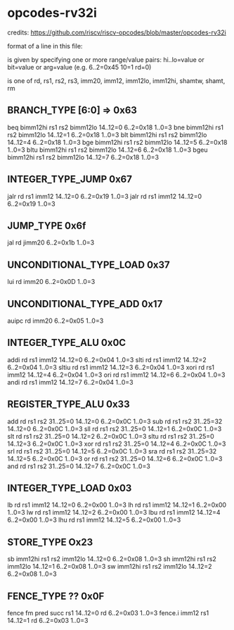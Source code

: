 # opcodes-rv32i

credits: https://github.com/riscv/riscv-opcodes/blob/master/opcodes-rv32i

format of a line in this file:
<instruction name> <args> <opcode>

<opcode> is given by specifying one or more range/value pairs:
hi..lo=value or bit=value or arg=value (e.g. 6..2=0x45 10=1 rd=0)

<args> is one of rd, rs1, rs2, rs3, imm20, imm12, imm12lo, imm12hi,
shamtw, shamt, rm

## BRANCH_TYPE [6:0] => 0x63
beq     bimm12hi rs1 rs2 bimm12lo 14..12=0 6..2=0x18 1..0=3
bne     bimm12hi rs1 rs2 bimm12lo 14..12=1 6..2=0x18 1..0=3
blt     bimm12hi rs1 rs2 bimm12lo 14..12=4 6..2=0x18 1..0=3
bge     bimm12hi rs1 rs2 bimm12lo 14..12=5 6..2=0x18 1..0=3
bltu    bimm12hi rs1 rs2 bimm12lo 14..12=6 6..2=0x18 1..0=3
bgeu    bimm12hi rs1 rs2 bimm12lo 14..12=7 6..2=0x18 1..0=3

## INTEGER_TYPE_JUMP 0x67
jalr    rd rs1 imm12              14..12=0 6..2=0x19 1..0=3
jalr    rd rs1 imm12              14..12=0 6..2=0x19 1..0=3

## JUMP_TYPE 0x6f
jal     rd jimm20                          6..2=0x1b 1..0=3

## UNCONDITIONAL_TYPE_LOAD 0x37
lui     rd imm20 6..2=0x0D 1..0=3
## UNCONDITIONAL_TYPE_ADD 0x17
auipc   rd imm20 6..2=0x05 1..0=3

## INTEGER_TYPE_ALU 0x0C
addi    rd rs1 imm12           14..12=0 6..2=0x04 1..0=3
slti    rd rs1 imm12           14..12=2 6..2=0x04 1..0=3
sltiu   rd rs1 imm12           14..12=3 6..2=0x04 1..0=3
xori    rd rs1 imm12           14..12=4 6..2=0x04 1..0=3
ori     rd rs1 imm12           14..12=6 6..2=0x04 1..0=3
andi    rd rs1 imm12           14..12=7 6..2=0x04 1..0=3

## REGISTER_TYPE_ALU 0x33
add     rd rs1 rs2 31..25=0  14..12=0 6..2=0x0C 1..0=3
sub     rd rs1 rs2 31..25=32 14..12=0 6..2=0x0C 1..0=3
sll     rd rs1 rs2 31..25=0  14..12=1 6..2=0x0C 1..0=3
slt     rd rs1 rs2 31..25=0  14..12=2 6..2=0x0C 1..0=3
sltu    rd rs1 rs2 31..25=0  14..12=3 6..2=0x0C 1..0=3
xor     rd rs1 rs2 31..25=0  14..12=4 6..2=0x0C 1..0=3
srl     rd rs1 rs2 31..25=0  14..12=5 6..2=0x0C 1..0=3
sra     rd rs1 rs2 31..25=32 14..12=5 6..2=0x0C 1..0=3
or      rd rs1 rs2 31..25=0  14..12=6 6..2=0x0C 1..0=3
and     rd rs1 rs2 31..25=0  14..12=7 6..2=0x0C 1..0=3

## INTEGER_TYPE_LOAD 0x03
lb      rd rs1       imm12 14..12=0 6..2=0x00 1..0=3
lh      rd rs1       imm12 14..12=1 6..2=0x00 1..0=3
lw      rd rs1       imm12 14..12=2 6..2=0x00 1..0=3
lbu     rd rs1       imm12 14..12=4 6..2=0x00 1..0=3
lhu     rd rs1       imm12 14..12=5 6..2=0x00 1..0=3
## STORE_TYPE Ox23
sb     imm12hi rs1 rs2 imm12lo 14..12=0 6..2=0x08 1..0=3
sh     imm12hi rs1 rs2 imm12lo 14..12=1 6..2=0x08 1..0=3
sw     imm12hi rs1 rs2 imm12lo 14..12=2 6..2=0x08 1..0=3

## FENCE_TYPE ?? 0x0F
fence       fm            pred succ     rs1 14..12=0 rd 6..2=0x03 1..0=3
fence.i     imm12                       rs1 14..12=1 rd 6..2=0x03 1..0=3
